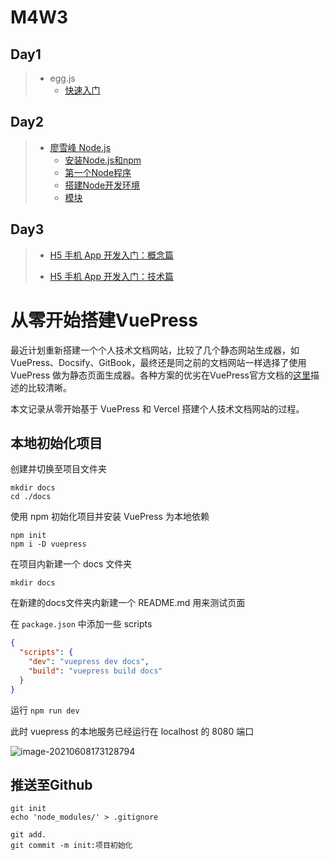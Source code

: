 # M4W3

## Day1

> - egg.js
>   - [快速入门](https://eggjs.org/zh-cn/intro/quickstart.html)

## Day2

> - [廖雪峰 Node.js](https://www.liaoxuefeng.com/wiki/1022910821149312/1023025235359040)
>   - [安装Node.js和npm](https://www.liaoxuefeng.com/wiki/1022910821149312/1023025597810528)
>   - [第一个Node程序](https://www.liaoxuefeng.com/wiki/1022910821149312/1023025635916288)
>   - [搭建Node开发环境](https://www.liaoxuefeng.com/wiki/1022910821149312/1099503821472096)
>   - [模块](https://www.liaoxuefeng.com/wiki/1022910821149312/1023027697415616)

## Day3

> - [H5 手机 App 开发入门：概念篇](http://www.ruanyifeng.com/blog/2019/12/hybrid-app-concepts.html)
>
> - [H5 手机 App 开发入门：技术篇](http://www.ruanyifeng.com/blog/2019/12/mobile-app-technology-stack.html)

# 从零开始搭建VuePress

最近计划重新搭建一个个人技术文档网站，比较了几个静态网站生成器，如 VuePress、Docsify、GitBook，最终还是同之前的文档网站一样选择了使用 VuePress 做为静态页面生成器。各种方案的优劣在VuePress官方文档的[这里](https://v1.vuepress.vuejs.org/zh/guide/#%E4%B8%BA%E4%BB%80%E4%B9%88%E4%B8%8D%E6%98%AF)描述的比较清晰。

本文记录从零开始基于 VuePress 和 Vercel 搭建个人技术文档网站的过程。

## 本地初始化项目

创建并切换至项目文件夹

```shell
mkdir docs
cd ./docs
```

使用 npm 初始化项目并安装 VuePress 为本地依赖

```
npm init
npm i -D vuepress
```

在项目内新建一个 docs 文件夹

```
mkdir docs
```

在新建的docs文件夹内新建一个 README.md 用来测试页面

在 `package.json` 中添加一些 scripts

```json
{
  "scripts": {
    "dev": "vuepress dev docs",
    "build": "vuepress build docs"
  }
}
```

运行 `npm run dev` 

此时 vuepress 的本地服务已经运行在 localhost 的 8080 端口

![image-20210608173128794](https://keyai.oss-cn-beijing.aliyuncs.com/img/20210608173129.png)

## 推送至Github

```
git init
echo 'node_modules/' > .gitignore

git add.
git commit -m init:项目初始化


```

